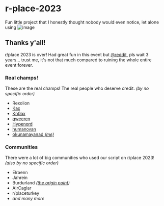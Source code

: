 # r-place-2023
Fun little project that I honestly thought nobody would even notice, let alone using 
![image](https://github.com/okunamayanad/r-place-2023/assets/108594296/808c51bb-7220-4823-9025-1af2598e47cd)

## Thanks y'all!
r/place 2023 is over! Had great fun in this event but [@reddit](https://github.com/reddit), pls wait 3 years... trust me, it's not that much compared to ruining the whole entire event forever.
### Real champs!
These are the real champs! The real people who deserve credit. _(by no specific order)_
- Rexolion
- [Kax](https://kax.one)
- [Kn0ax](https://github.com/Kn0ax)
- [qweeren](https://github.com/qweeren)
- [Hypenord](https://github.com/Hypenord)
- [humanovan](https://humanova.github.io/)
- [okunamayanad _(me)_](https://redirect.okunamayanad.com)

### Communities
There were a lot of big communities who used our script on r/place 2023! _(also by no specific order)_
- Elraenn
- Jahrein
- Burdurland _([the origin point](https://www.reddit.com/r/burdurland/comments/155ersc/rplace_i%C3%A7in_pixellerin_yerini_g%C3%B6steren_bir/))_
- AirCaglar
- r/placeturkey
- _and many more_
